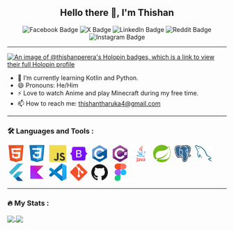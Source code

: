 <h2 align=center> Hello there 👋, I'm Thishan </h2>

<div id="badges" align=center>
  <img src="https://img.shields.io/badge/Facebook-0866ff?style=for-the-badge&logo=facebook&logoColor=white&link=https%3A%2F%2Fwww.facebook.com%2FThishanTharukaPerera" title="HTML" alt="Facebook Badge" />
  <img src="https://img.shields.io/badge/X-black?style=for-the-badge&logo=x&logoColor=white&link=https%3A%2F%2Ftwitter.com%2Fthishan_99" alt="X Badge"/>
  <img src="https://img.shields.io/badge/LinkedIn-0a68c6?style=for-the-badge&logo=linkedin&logoColor=white&link=https%3A%2F%2Fwww.linkedin.com%2Fin%2Fthishan-tharuka-perera%2F" alt="LinkedIn Badge"/>
  <img src="https://img.shields.io/badge/Reddit-ff5414?style=for-the-badge&logo=reddit&logoColor=white&link=https%3A%2F%2Fwww.reddit.com%2Fuser%2FChabiya_99" alt="Reddit Badge"/>
  <img src="https://img.shields.io/badge/Instagram-fa00a0?style=for-the-badge&logo=instagram&logoColor=white&link=https%3A%2F%2Fwww.instagram.com%2Fthishan.99%2F" alt="Instagram Badge"/>
</div>

---

[![An image of @thishanperera's Holopin badges, which is a link to view their full Holopin profile](https://holopin.me/thishanperera)](https://holopin.io/@thishanperera)

- 🌱 I’m currently learning Kotlin and Python.
- 😄 Pronouns: He/Him
- ⚡ Love to watch Anime and play Minecraft during my free time.
- 📫 How to reach me: thishantharuka4@gmail.com

---

### :hammer_and_wrench: Languages and Tools :

  <img src="https://github.com/devicons/devicon/blob/master/icons/html5/html5-original.svg" title="HTML" alt="HTML" width="40" height="40"/>&nbsp;
  <img src="https://github.com/devicons/devicon/blob/master/icons/css3/css3-original.svg" title="CSS" alt="CSS" width="40" height="40"/>&nbsp;
  <img src="https://github.com/devicons/devicon/blob/master/icons/javascript/javascript-original.svg" title="Javascript" alt="javascript" width="40" height="40"/>&nbsp;
  <img src="https://github.com/devicons/devicon/blob/master/icons/bootstrap/bootstrap-original.svg" title="Bootstrap" alt="Bootstrap" width="40" height="40"/>&nbsp;
  <img src="https://github.com/devicons/devicon/blob/master/icons/c/c-original.svg" title="C" alt="C" width="40" height="40"/>&nbsp;
  <img src="https://github.com/devicons/devicon/blob/master/icons/csharp/csharp-original.svg" title="C#" alt="C#" width="40" height="40"/>&nbsp;
  <img src="https://github.com/devicons/devicon/blob/master/icons/java/java-original-wordmark.svg" title="Java" alt="Java" width="40" height="40"/>&nbsp;
  <img src="https://github.com/devicons/devicon/blob/master/icons/spring/spring-original.svg" title="Springboot" alt="Springboot" width="40" height="40"/>&nbsp;
  <img src="https://github.com/devicons/devicon/blob/master/icons/postgresql/postgresql-original.svg" title="Postgresql" alt="Postgresql" width="40" height="40"/>&nbsp;
  <img src="https://github.com/devicons/devicon/blob/master/icons/mysql/mysql-original.svg" title="MySql" alt="MySql" width="40" height="40"/>&nbsp;
  <img src="https://github.com/devicons/devicon/blob/master/icons/flutter/flutter-original.svg" title="Flutter" alt="Flutter" width="40" height="40"/>&nbsp;
  <img src="https://github.com/devicons/devicon/blob/master/icons/kotlin/kotlin-original.svg" title="Kotlin" alt="Kotlin" width="40" height="40"/>&nbsp;
  <img src="https://github.com/devicons/devicon/blob/master/icons/vscode/vscode-original.svg" title="VSCode" alt="VSCode" width="40" height="40"/>&nbsp;
  <img src="https://github.com/devicons/devicon/blob/master/icons/git/git-original.svg" title="Git" alt="Git" width="40" height="40"/>&nbsp;
  <img src="https://github.com/devicons/devicon/blob/master/icons/github/github-original.svg" title="GitHub" alt="GitHub" width="40" height="40"/>&nbsp;
  <img src="https://github.com/devicons/devicon/blob/master/icons/figma/figma-original.svg" title="Figma" alt="Figma" width="40" height="40"/>&nbsp;
  
---

### :fire: My Stats :

<a href="https://github.com/anuraghazra/convoychat">
  <img height=200 align="center" src="https://github-readme-stats.vercel.app/api/top-langs/?username=ThishanTharuka&langs_count=8&layout=compact&theme=city_lights&hide_border=true" />
</a>
<a href="https://github.com/anuraghazra/github-readme-stats">
  <img height=200 align="center" src="http://github-readme-streak-stats.herokuapp.com?user=ThishanTharuka&theme=city_lights" />
</a>




<!--
- 🔭 I’m currently working on ...
- 🌱 I’m currently learning ...
- 👯 I’m looking to collaborate on ...
- 🤔 I’m looking for help with ...
- 💬 Ask me about ...
- 📫 How to reach me: ...
- 😄 Pronouns: ...
- ⚡ Fun fact: ...
-->
